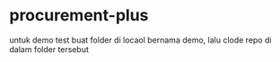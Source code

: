 # procurement-plus
untuk demo test
buat folder di locaol bernama demo, lalu clode repo di dalam folder tersebut
